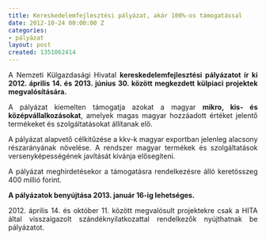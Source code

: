 ```yaml
---
title: Kereskedelemfejlesztési pályázat, akár 100%-os támogatással
date: 2012-10-24 00:00:00 Z
categories:
- pályázat
layout: post
created: 1351062414
---
```


<p style="text-align: justify;">A Nemzeti Külgazdasági Hivatal <strong>kereskedelemfejlesztési pályázatot ír ki 2012. április 14. és 2013. június 30. között megkezdett külpiaci projektek megvalósítására.</strong></p><p style="text-align: justify;">A pályázat kiemelten támogatja azokat a magyar <strong>mikro, kis- és középvállalkozásokat</strong>, amelyek magas magyar hozzáadott értéket jelentő termékeket és szolgáltatásokat állítanak elő.</p><p style="text-align: justify;">A pályázat alapvető célkitűzése a kkv-k magyar exportban jelenleg alacsony részarányának növelése. A rendszer magyar termékek és szolgáltatások versenyképességének javítását kívánja elősegíteni.</p><p style="text-align: justify;">A pályázat meghirdetésekor a támogatásra rendelkezésre álló keretösszeg 400 millió forint.</p><p style="text-align: justify;"><strong>A pályázatok benyújtása 2013. január 16-ig lehetséges.</strong></p><p style="text-align: justify;">2012. április 14. és október 11. között megvalósult projektekre csak a HITA által visszaigazolt szándéknyilatkozattal rendelkezők nyújthatnak be pályázatot.</p>
